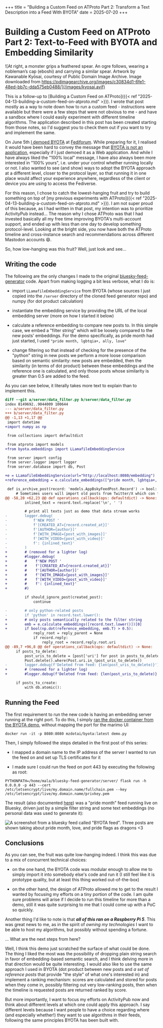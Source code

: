 +++
title = "Building a Custom Feed on ATProto Part 2: Transform a Text Description into a Feed With BYOTA"
date = 2025-07-20
+++

# Building a Custom Feed on ATProto Part 2: Text-to-Feed with BYOTA and Embedding Similarity

![At right, a monster grips a feathered spear. An ogre follows, wearing a nobleman’s cap (eboshi) and carrying a similar spear. Artwork by Kawanable Kyōsai, courtesy of Public Domain Image Archive. Image downloaded from https://pdimagearchive.org/images/c30834d1-6fe1-48ed-bb7c-dda575eb0488/](/images/kyosai.avif)

This is a follow-up to
[Building a Custom Feed on ATProto]({{< ref "2025-04-13-building-a-custom-feed-on-atproto.md" >}}).
I wrote that post mostly as a way to note down how to run a custom feed - instructions were
available but there were a few steps that were not obvious to me - and have a sandbox where
I could easily experiment with different timeline algorithms. The application described in
this post has been created starting from those notes, so I'd suggest you to check them out
if you want to try and implement the same.

On June 5th [I demoed BYOTA](https://spectra.video/w/xtZeTuwpYAqPszVBK1uULd) at
[Fediforum](https://fediforum.org/).
While preparing for it, I realised it would have been hard to convey the message that
[BYOTA is not an application](https://github.com/mozilla-ai/byota),
especially if I just demoed it as a Web application. And while I have
always liked the "100% local" message, I have also always been more interested in "100% yours",
i.e. under your control whether running locally or not.
I also wanted to see (and show) ways to adopt the BYOTA approach at a different level, closer
to the protocol layer, so that running it in one place would affect your experience anywhere,
regardless of the client or device you are using to access the Fediverse.

For this reason, I chose to catch the lowest-hanging fruit and try to build something on top
of [my previous experiments with ATProto]({{< ref "2025-04-13-building-a-custom-feed-on-atproto.md" >}}).
I am not super proud of this because, as I had written in that post, my intention was to
prioritize ActivityPub instead... The reason why I chose ATProto was that I had invested
basically all my free time improving BYOTA's multi-account support, and ended up with less
than one day to develop something protocol-level. Looking at the bright side, you now have
both the ATProto timeline and cross-instance search and recommendations across different
Mastodon accounts :smile:.

So, how low-hanging was this fruit? Well, just look and see...

## Writing the code

The following are the only changes I made to the original 
[bluesky-feed-generator](https://github.com/MarshalX/bluesky-feed-generator) code.
Apart from making logging a bit less verbose, what I do is:

- import `LLamafileEmbeddingService` from BYOTA (whose sources I just copied into 
the `/server` directory of the cloned feed generator repo) and numpy (for dot
product calculation)

- instantiate the embedding service by providing the URL of the local embedding
server (more on how I started it below)

- calculate a reference embedding to compare new posts to. In this simple case,
we embed a "filter string" which will be loosely compared to the new posts'
embeddings. For the demo specifically, as pride month had just started, I used 
`"pride month, lgbtqia+, ally, love"`

- change filtering so that instead of checking for the presence of the "python" 
string in new posts we perform a more loose comparison based on semantic similarity:
new posts are embedded, then the similarity (in terms of dot product) between these
embeddings and the reference one is calculated, and only those posts whose similarity
is greater than 0.5 are added to the feed.

As you can see below, it literally takes more text to explain than to implement this.

```diff
diff --git a/server/data_filter.py b/server/data_filter.py
index 8149692..9044009 100644
--- a/server/data_filter.py
+++ b/server/data_filter.py
@@ -1,13 +1,17 @@
 import datetime
+import numpy as np

 from collections import defaultdict

 from atproto import models
+from byota.embeddings import LLamafileEmbeddingService

 from server import config
 from server.logger import logger
 from server.database import db, Post

+e = LLamafileEmbeddingService(url="http://localhost:8080/embedding")
+reference_embedding = e.calculate_embeddings(["pride month, lgbtqia+, ally, love"])[0]

 def is_archive_post(record: 'models.AppBskyFeedPost.Record') -> bool:
     # Sometimes users will import old posts from Twitter/X which con flood a feed with
@@ -58,20 +62,23 @@ def operations_callback(ops: defaultdict) -> None:
         inlined_text = record.text.replace('\n', ' ')

         # print all texts just as demo that data stream works
-        logger.debug(
-            f'NEW POST '
-            f'[CREATED_AT={record.created_at}]'
-            f'[AUTHOR={author}]'
-            f'[WITH_IMAGE={post_with_images}]'
-            f'[WITH_VIDEO={post_with_video}]'
-            f': {inlined_text}'
-        )
+        # (removed for a lighter log)
+        #logger.debug(
+        #    f'NEW POST '
+        #    f'[CREATED_AT={record.created_at}]'
+        #    f'[AUTHOR={author}]'
+        #    f'[WITH_IMAGE={post_with_images}]'
+        #    f'[WITH_VIDEO={post_with_video}]'
+        #    f': {inlined_text}'
+        #)

         if should_ignore_post(created_post):
             continue

-        # only python-related posts
-        if 'python' in record.text.lower():
+        # only posts semantically related to the filter string
+        emb = e.calculate_embeddings([record.text.lower()])[0]
+        if bool(np.dot(reference_embedding, emb.T) > 0.5):
             reply_root = reply_parent = None
             if record.reply:
                 reply_root = record.reply.root.uri
@@ -89,7 +96,8 @@ def operations_callback(ops: defaultdict) -> None:
     if posts_to_delete:
         post_uris_to_delete = [post['uri'] for post in posts_to_delete]
         Post.delete().where(Post.uri.in_(post_uris_to_delete))
-        logger.debug(f'Deleted from feed: {len(post_uris_to_delete)}')
+        # (removed for a lighter log)
+        #logger.debug(f'Deleted from feed: {len(post_uris_to_delete)}')

     if posts_to_create:
         with db.atomic():
```

## Running the Feed

The first requirement to run the new code is having an embedding server running
at the right port. To do this, I simply
[ran the docker container from the BYOTA demo](https://mozilla-ai.github.io/byota/getting-started/#byota-demo-running-on-synthetic-data), without mapping the port for the marimo UI:

```
docker run -it -p 8080:8080 mzdotai/byota:latest demo.py
```

Then, I simply followed the steps detailed in the first post of this series:

- I mapped a domain name to the IP address of the server I wanted to run the feed on
and set up TLS certificates for it

- I made sure I could run the feed on port 443 by executing the following as root:

```
PYTHONPATH=/home/mala/bluesky-feed-generator/server/ flask run -h 0.0.0.0 -p 443 --cert /etc/letsencrypt/live/my.domain.name/fullchain.pem --key /etc/letsencrypt/live/my.domain.name/privkey.pem
```

The result (also documented [here](https://fosstodon.org/@mala/114630001567902502)) was
a "pride month" feed running live on Bluesky, driven just by a simple filter string and
some text embeddings (no personal data was used to generate it):

![A screenshot from a bluesky feed called "BYOTA feed". Three posts are shown taking about pride month, love, and pride flags as dragons <3](/images/pride.png)



## Conclusions

As you can see, the fruit was quite low-hanging indeed. I think this was due to a mix of
concurrent technical choices:

- on the one hand, the BYOTA code was modular enough to allow me to simply import it into
somebody else's code and run it (I still feel like it is prototype quality, but at least
this thing worked out-of-the-box)

- on the other hand, the design of ATProto allowed me to get to the result I wanted by
focusing my efforts on a tiny portion of the code. I am quite sure problems will arise
if I decide to run this timeline for more than a demo, still it was quite surprising to
me that I could come up with a PoC so quickly.

Another thing I'd like to note is that ***all of this ran on a Raspberry Pi 5***. This was
great news to me, as in the spirit of *owning my technologies* I want to be able to host my
algorithms, but possibly without spending a fortune.

... What are the next steps from here?

Well, I think this demo just scratched the surface of what could be done. The thing I liked
the most was the possibility of dropping plain string search in favor of embedding-based
semantic search, and I think delving more in that direction would be quite interesting.
I would also like to use the same approach I used in BYOTA (dot product between new posts
and *a set of reference posts* that provide "the style" of what one's interested in) and
implement a ranking mechanism: scores are calculated and stored for posts when they come
in, possibly filtering out very low-ranking posts, then when the timeline is requested posts
are returned ranked by score.

But more importantly, I want to focus my efforts on ActivityPub now and think about different
levels at which one could apply this approach. I say different levels because I want people
to have a choice regarding where (and especially whether!) they want to use algorithms in
their feeds, following the same principles BYOTA has been built with.
